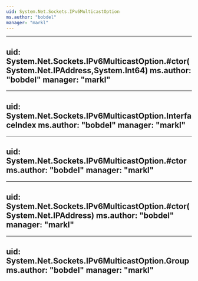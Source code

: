 ```yaml
---
uid: System.Net.Sockets.IPv6MulticastOption
ms.author: "bobdel"
manager: "markl"
---
```


---
uid: System.Net.Sockets.IPv6MulticastOption.#ctor(System.Net.IPAddress,System.Int64)
ms.author: "bobdel"
manager: "markl"
---

---
uid: System.Net.Sockets.IPv6MulticastOption.InterfaceIndex
ms.author: "bobdel"
manager: "markl"
---

---
uid: System.Net.Sockets.IPv6MulticastOption.#ctor
ms.author: "bobdel"
manager: "markl"
---

---
uid: System.Net.Sockets.IPv6MulticastOption.#ctor(System.Net.IPAddress)
ms.author: "bobdel"
manager: "markl"
---

---
uid: System.Net.Sockets.IPv6MulticastOption.Group
ms.author: "bobdel"
manager: "markl"
---
